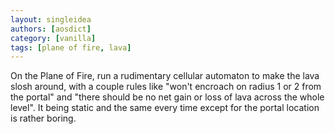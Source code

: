 ```yaml
---
layout: singleidea
authors: [aosdict]
category: [vanilla]
tags: [plane of fire, lava]
---
```

On the Plane of Fire, run a rudimentary cellular automaton to make the lava
slosh around, with a couple rules like "won't encroach on radius 1 or 2 from the
portal" and "there should be no net gain or loss of lava across the whole
level". It being static and the same every time except for the portal location
is rather boring.
